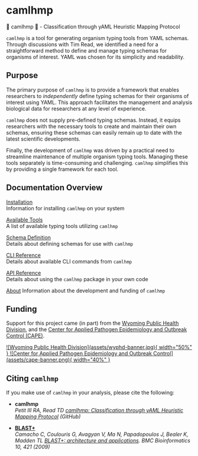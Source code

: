 # camlhmp

🐪 camlhmp 🐪 - Classification through yAML Heuristic Mapping Protocol

`camlhmp` is a tool for generating organism typing tools from YAML schemas. Through discussions
with Tim Read, we identified a need for a straightforward method to define and manage typing
schemas for organisms of interest. YAML was chosen for its simplicity and readability.

## Purpose

The primary purpose of `camlhmp` is to provide a framework that enables researchers to
_independently_ define typing schemas for their organisms of interest using YAML. This
approach facilitates the management and analysis biological data for researchers at any
level of experience.

`camlhmp` does not supply pre-defined typing schemas. Instead, it equips researchers
with the necessary tools to create and maintain their own schemas, ensuring these schemas
can easily remain up to date with the latest scientific developments.

Finally, the development of `camlhmp` was driven by a practical need to streamline
maintenance of multiple organism typing tools. Managing these tools separately is
time-consuming and challenging. `camlhmp` simplifies this by providing a single
framework for each tool.

## Documentation Overview

[Installation](installation.md)  
Information for installing `camlhmp` on your system

[Available Tools](available-tools.md)  
A list of available typing tools utilizing `camlhmp`

[Schema Definition](schema.md)  
Details about defining schemas for use with `camlhmp`

[CLI Reference](cli/index.md)  
Details about available CLI commands from `camlhmp`

[API Reference](api/index.md)  
Details about using the `camlhmp` package in your own code

[About](about.md)
Information about the development and funding of `camlhmp`

## Funding

Support for this project came (in part) from the [Wyoming Public Health Division](https://health.wyo.gov/publichealth/), and
the [Center for Applied Pathogen Epidemiology and Outbreak Control (CAPE)](https://www.linkedin.com/company/center-for-applied-pathogen-epidemiology-and-outbreak-control/).

<a href="https://health.wyo.gov/publichealth/">
![Wyoming Public Health Division](assets/wyphd-banner.jpg){ width="50%" }
</a>
<a href="https://www.linkedin.com/company/center-for-applied-pathogen-epidemiology-and-outbreak-control/">
![Center for Applied 
Pathogen Epidemiology and Outbreak Control](assets/cape-banner.png){ width="40%" }
</a>

## Citing `camlhmp`

If you make use of `camlhmp` in your analysis, please cite the following:

- __camlhmp__  
_Petit III RA, Read TD [camlhmp: Classification through yAML Heuristic Mapping Protocol](https://github.com/rpetit3/camlhmp) (GitHub)_  

- __[BLAST+](https://blast.ncbi.nlm.nih.gov/Blast.cgi)__  
_Camacho C, Coulouris G, Avagyan V, Ma N, Papadopoulos J, Bealer K, Madden TL [BLAST+: architecture and applications](http://dx.doi.org/10.1186/1471-2105-10-421). BMC Bioinformatics 10, 421 (2009)_  
